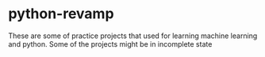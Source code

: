 # python-revamp
These are some of practice projects that used  for learning machine learning and python.
Some of the projects might be in incomplete state
